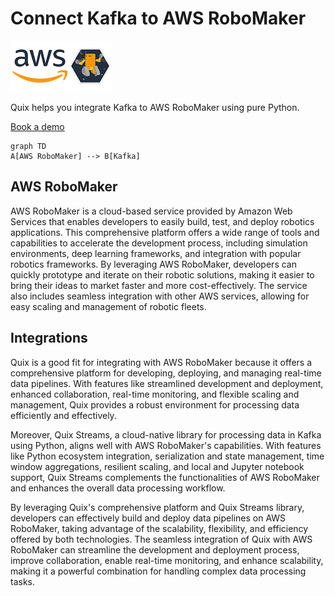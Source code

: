 # Connect Kafka to AWS RoboMaker

![](./images/logo_1.jpg)

Quix helps you integrate Kafka to AWS RoboMaker using pure Python.

<div>
<a class="md-button md-button--primary" href="https://share.hsforms.com/1iW0TmZzKQMChk0lxd_tGiw4yjw2?__hstc=175542013.2303933fbd746c0ac86d9ccbe9bc9100.1728383268831.1729603416735.1729620918855.31&__hssc=175542013.1.1729620918855&__hsfp=2132701734" target="_blank" style="margin-right:.5rem;">Book a demo</a>
<br/>
</div>

```mermaid
graph TD
A[AWS RoboMaker] --> B[Kafka]
```

## AWS RoboMaker

AWS RoboMaker is a cloud-based service provided by Amazon Web Services that enables developers to easily build, test, and deploy robotics applications. This comprehensive platform offers a wide range of tools and capabilities to accelerate the development process, including simulation environments, deep learning frameworks, and integration with popular robotics frameworks. By leveraging AWS RoboMaker, developers can quickly prototype and iterate on their robotic solutions, making it easier to bring their ideas to market faster and more cost-effectively. The service also includes seamless integration with other AWS services, allowing for easy scaling and management of robotic fleets.

## Integrations

Quix is a good fit for integrating with AWS RoboMaker because it offers a comprehensive platform for developing, deploying, and managing real-time data pipelines. With features like streamlined development and deployment, enhanced collaboration, real-time monitoring, and flexible scaling and management, Quix provides a robust environment for processing data efficiently and effectively.

Moreover, Quix Streams, a cloud-native library for processing data in Kafka using Python, aligns well with AWS RoboMaker's capabilities. With features like Python ecosystem integration, serialization and state management, time window aggregations, resilient scaling, and local and Jupyter notebook support, Quix Streams complements the functionalities of AWS RoboMaker and enhances the overall data processing workflow.

By leveraging Quix's comprehensive platform and Quix Streams library, developers can effectively build and deploy data pipelines on AWS RoboMaker, taking advantage of the scalability, flexibility, and efficiency offered by both technologies. The seamless integration of Quix with AWS RoboMaker can streamline the development and deployment process, improve collaboration, enable real-time monitoring, and enhance scalability, making it a powerful combination for handling complex data processing tasks.

